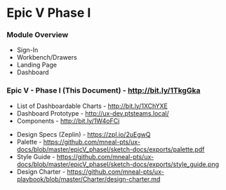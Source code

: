 # Epic V Phase I

### Module Overview

- Sign-In
- Workbench/Drawers
- Landing Page
- Dashboard

### Epic V - Phase I (This Document) - http://bit.ly/1TkgGka

- List of Dashboardable Charts - http://bit.ly/1XChYXE
- Dashboard Prototype - http://ux-dev.ptsteams.local/
- Components  - http://bit.ly/1W4oFCi
<!-- - UI States - http://bit.ly/27IZ1XZ -->
- Design Specs (Zeplin) - https://zpl.io/2uEgwQ
- Palette - https://github.com/mneal-pts/ux-docs/blob/master/epicV_phaseI/sketch-docs/exports/palette.pdf
- Style Guide - https://github.com/mneal-pts/ux-docs/blob/master/epicV_phaseI/sketch-docs/exports/style_guide.png
- Design Charter - https://github.com/mneal-pts/ux-playbook/blob/master/Charter/design-charter.md
<!-- - Mockup (InVision) - https://invis.io/697CC2K7R (password: teams) -->
<!-- - Storyboard (Moqups)  - http://bit.ly/1TsqNQZ -->

<!-- ### Deliverables -->

<!-- - Overview (this document) -->
<!-- - Low-fi wireframes -->
<!-- - Hi-fi wireframes -->
<!-- - Design templates -->
<!-- - Design assets -->
<!-- - Style guide -->
<!-- - Invision, dropbox sync, program workflow -->
<!-- - Moqup, storyboard (components & ui states), sync exports -->
<!-- - Zeplin, design specs, add styleguide elements -->
